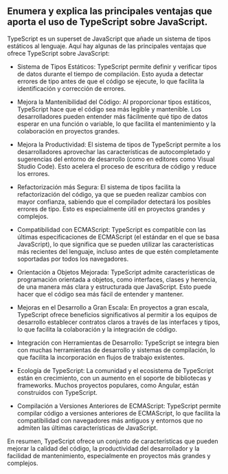 ## Enumera y explica las principales ventajas que aporta el uso de TypeScript sobre JavaScript.

TypeScript es un superset de JavaScript que añade un sistema de tipos estáticos al lenguaje. Aquí hay algunas de las principales ventajas que ofrece TypeScript sobre JavaScript:

- Sistema de Tipos Estáticos: TypeScript permite definir y verificar tipos de datos durante el tiempo de compilación. Esto ayuda a detectar errores de tipo antes de que el código se ejecute, lo que facilita la identificación y corrección de errores.

- Mejora la Mantenibilidad del Código: Al proporcionar tipos estáticos, TypeScript hace que el código sea más legible y mantenible. Los desarrolladores pueden entender más fácilmente qué tipo de datos esperar en una función o variable, lo que facilita el mantenimiento y la colaboración en proyectos grandes.

- Mejora la Productividad: El sistema de tipos de TypeScript permite a los desarrolladores aprovechar las características de autocompletado y sugerencias del entorno de desarrollo (como en editores como Visual Studio Code). Esto acelera el proceso de escritura de código y reduce los errores.

- Refactorización más Segura: El sistema de tipos facilita la refactorización del código, ya que se pueden realizar cambios con mayor confianza, sabiendo que el compilador detectará los posibles errores de tipo. Esto es especialmente útil en proyectos grandes y complejos.

- Compatibilidad con ECMAScript: TypeScript es compatible con las últimas especificaciones de ECMAScript (el estándar en el que se basa JavaScript), lo que significa que se pueden utilizar las características más recientes del lenguaje, incluso antes de que estén completamente soportadas por todos los navegadores.

- Orientación a Objetos Mejorada: TypeScript admite características de programación orientada a objetos, como interfaces, clases y herencia, de una manera más clara y estructurada que JavaScript. Esto puede hacer que el código sea más fácil de entender y mantener.

- Mejoras en el Desarrollo a Gran Escala: En proyectos a gran escala, TypeScript ofrece beneficios significativos al permitir a los equipos de desarrollo establecer contratos claros a través de las interfaces y tipos, lo que facilita la colaboración y la integración de código.

- Integración con Herramientas de Desarrollo: TypeScript se integra bien con muchas herramientas de desarrollo y sistemas de compilación, lo que facilita la incorporación en flujos de trabajo existentes.

- Ecología de TypeScript: La comunidad y el ecosistema de TypeScript están en crecimiento, con un aumento en el soporte de bibliotecas y frameworks. Muchos proyectos populares, como Angular, están construidos con TypeScript.

- Compilación a Versiones Anteriores de ECMAScript: TypeScript permite compilar código a versiones anteriores de ECMAScript, lo que facilita la compatibilidad con navegadores más antiguos y entornos que no admiten las últimas características de JavaScript.

En resumen, TypeScript ofrece un conjunto de características que pueden mejorar la calidad del código, la productividad del desarrollador y la facilidad de mantenimiento, especialmente en proyectos más grandes y complejos.